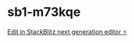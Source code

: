 # sb1-m73kqe

[Edit in StackBlitz next generation editor ⚡️](https://stackblitz.com/~/github.com/nucleussystemsb/sb1-m73kqe)